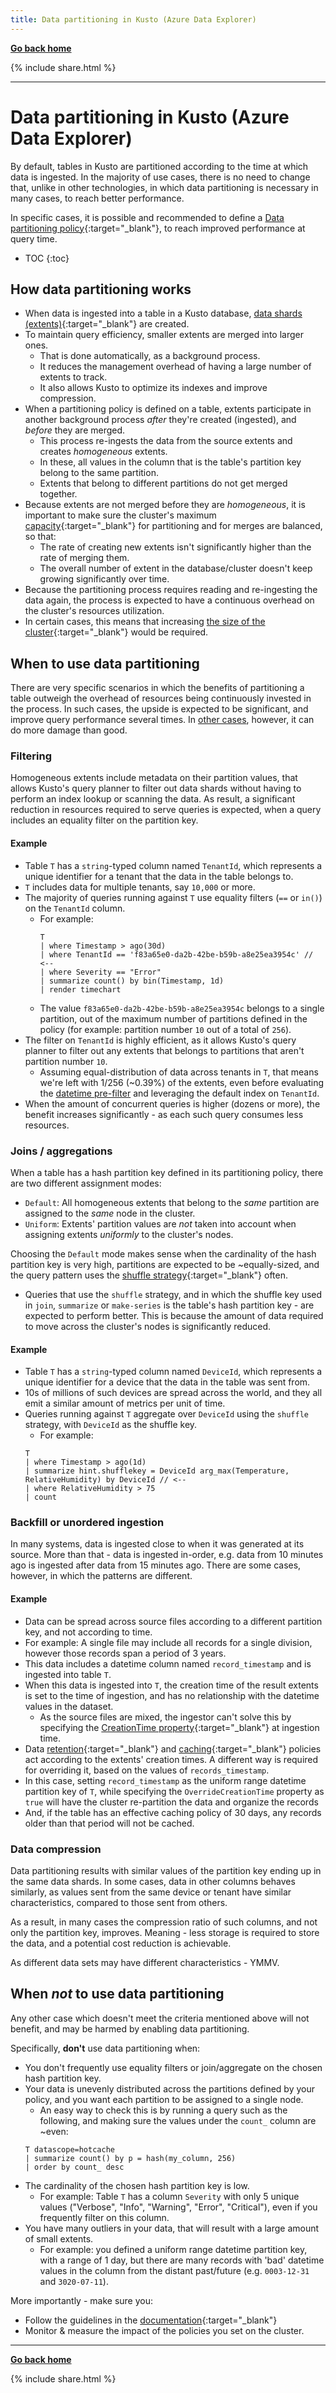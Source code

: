 ```yaml
---
title: Data partitioning in Kusto (Azure Data Explorer)
---
```

**[Go back home](../index.md)**

{% include  share.html %}

---

# Data partitioning in Kusto (Azure Data Explorer)

By default, tables in Kusto are partitioned according to the time at which data is ingested. In the majority of use cases, there is no need to change that, unlike in other technologies, in which data partitioning is necessary in many cases, to reach better performance.

In specific cases, it is possible and recommended to define a [Data partitioning policy](https://docs.microsoft.com/en-us/azure/data-explorer/kusto/management/partitioningpolicy){:target="_blank"}, to reach improved performance at query time.

* TOC
{:toc}

## How data partitioning works

- When data is ingested into a table in a Kusto database, [data shards (extents)](https://docs.microsoft.com/en-us/azure/data-explorer/kusto/management/extents-overview){:target="_blank"} are created.
- To maintain query efficiency, smaller extents are merged into larger ones.
  - That is done automatically, as a background process.
  - It reduces the management overhead of having a large number of extents to track.
  - It also allows Kusto to optimize its indexes and improve compression.
- When a partitioning policy is defined on a table, extents participate in another background process *after* they're created (ingested), and *before* they are merged.
  - This process re-ingests the data from the source extents and creates *homogeneous* extents.
  - In these, all values in the column that is the table's partition key belong to the same partition.
  - Extents that belong to different partitions do not get merged together.
- Because extents are not merged before they are *homogeneous*, it is important to make sure the cluster's maximum [capacity](https://docs.microsoft.com/en-us/azure/data-explorer/kusto/management/capacitypolicy){:target="_blank"} for partitioning and for merges are balanced, so that:
  - The rate of creating new extents isn't significantly higher than the rate of merging them.
  - The overall number of extent in the database/cluster doesn't keep growing significantly over time.
- Because the partitioning process requires reading and re-ingesting the data again, the process is expected to have a continuous overhead on the cluster's resources utilization.
- In certain cases, this means that increasing [the size of the cluster](https://docs.microsoft.com/en-us/azure/data-explorer/manage-cluster-choose-sku){:target="_blank"} would be required.

## When to use data partitioning

There are very specific scenarios in which the benefits of partitioning a table outweigh the overhead of resources being continuously invested in the process. In such cases, the upside is expected to be significant, and improve query performance several times. In [other cases](#when-not-to-use-data-partitioning), however, it can do more damage than good.

### Filtering

Homogeneous extents include metadata on their partition values, that allows Kusto's query planner to filter out data shards without having to perform an index lookup or scanning the data. As result, a significant reduction in resources required to serve queries is expected, when a query includes an equality filter on the partition key.

#### Example

- Table `T` has a `string`-typed column named `TenantId`, which represents a unique identifier for a tenant that the data in the table belongs to.
- `T` includes data for multiple tenants, say `10,000` or more.
- The majority of queries running against `T` use equality filters (`==` or `in()`) on the `TenantId` column.
  - For example:
    ```
    T 
    | where Timestamp > ago(30d)
    | where TenantId == 'f83a65e0-da2b-42be-b59b-a8e25ea3954c' // <--
    | where Severity == "Error"
    | summarize count() by bin(Timestamp, 1d)
    | render timechart
    ```
  - The value `f83a65e0-da2b-42be-b59b-a8e25ea3954c` belongs to a single partition, out of the maximum number of partitions defined in the policy (for example: partition number `10` out of a total of `256`).
- The filter on `TenantId` is highly efficient, as it allows Kusto's query planner to filter out any extents that belongs to partitions that aren't partition number `10`.
  - Assuming equal-distribution of data across tenants in `T`, that means we're left with 1/256 (~0.39%) of the extents, even before evaluating the [datetime pre-filter](datetime-columns.md) and leveraging the default index on `TenantId`.
- When the amount of concurrent queries is higher (dozens or more), the benefit increases significantly - as each such query consumes less resources.

### Joins / aggregations

When a table has a hash partition key defined in its partitioning policy, there are two different assignment modes:
- `Default`: All homogeneous extents that belong to the *same* partition are assigned to the *same* node in the cluster.
- `Uniform`: Extents' partition values are *not* taken into account when assigning extents *uniformly* to the cluster's nodes.

Choosing the `Default` mode makes sense when the cardinality of the hash partition key is very high, partitions are expected to be ~equally-sized, and the query pattern uses the [shuffle strategy](https://docs.microsoft.com/en-us/azure/data-explorer/kusto/query/shufflequery){:target="_blank"} often.
- Queries that use the `shuffle` strategy, and in which the shuffle key used in `join`, `summarize` or `make-series` is the table's hash partition key - are expected to perform better. This is because the amount of data required to move across the cluster's nodes is significantly reduced.

#### Example

- Table `T` has a `string`-typed column named `DeviceId`, which represents a unique identifier for a device that the data in the table was sent from.
- 10s of millions of such devices are spread across the world, and they all emit a similar amount of metrics per unit of time.
- Queries running against `T` aggregate over `DeviceId` using the `shuffle` strategy, with `DeviceId` as the shuffle key.
  - For example:
  ```
  T
  | where Timestamp > ago(1d)
  | summarize hint.shufflekey = DeviceId arg_max(Temperature, RelativeHumidity) by DeviceId // <--
  | where RelativeHumidity > 75
  | count
  ```

### Backfill or unordered ingestion

In many systems, data is ingested close to when it was generated at its source. More than that - data is ingested in-order, e.g. data from 10 minutes ago is ingested after data from 15 minutes ago. There are some cases, however, in which the patterns are different.

#### Example

- Data can be spread across source files according to a different partition key, and not according to time.
- For example: A single file may include all records for a single division, however those records span a period of 3 years.
- This data includes a datetime column named `record_timestamp` and is ingested into table `T`.
- When this data is ingested into `T`, the creation time of the result extents is set to the time of ingestion, and has no relationship with the datetime values in the dataset.
  - As the source files are mixed, the ingestor can't solve this by specifying the [CreationTime property](/advanced-data-management.md#back-filling-data){:target="_blank"} at ingestion time.
- Data [retention](https://docs.microsoft.com/en-us/azure/data-explorer/kusto/management/retentionpolicy){:target="_blank"} and [caching](https://docs.microsoft.com/en-us/azure/data-explorer/kusto/management/cachepolicy){:target="_blank"} policies act according to the extents' creation times. A different way is required for overriding it, based on the values of `records_timestamp`.
- In this case, setting `record_timestamp` as the uniform range datetime partition key of `T`, while specifying the `OverrideCreationTime` property as `true` will have the cluster re-partition the data and organize the records 
- And, if the table has an effective caching policy of 30 days, any records older than that period will not be cached.

### Data compression

Data partitioning results with similar values of the partition key ending up in the same data shards. In some cases, data in other columns behaves similarly, as values sent from the same device or tenant have similar characteristics, compared to those sent from others.

As a result, in many cases the compression ratio of such columns, and not only the partition key, improves. Meaning - less storage is required to store the data, and a potential cost reduction is achievable.

As different data sets may have different characteristics - YMMV.

## When *not* to use data partitioning

Any other case which doesn't meet the criteria mentioned above will not benefit, and may be harmed by enabling data partitioning.

Specifically, **don't** use data partitioning when:
- You don't frequently use equality filters or join/aggregate on the chosen hash partition key.
- Your data is unevenly distributed across the partitions defined by your policy, and you want each partition to be assigned to a single node.
  - An easy way to check this is by running a query such as the following, and making sure the values under the `count_` column are ~even:
  ```
  T datascope=hotcache
  | summarize count() by p = hash(my_column, 256)
  | order by count_ desc
  ```
- The cardinality of the chosen hash partition key is low.
  - For example: Table `T` has a column `Severity` with only 5 unique values ("Verbose", "Info", "Warning", "Error", "Critical"), even if you frequently filter on this column.
- You have many outliers in your data, that will result with a large amount of small extents.
  - For example: you defined a uniform range datetime partition key, with a range of 1 day, but there are many records with 'bad' datetime values in the column from the distant past/future (e.g. `0003-12-31` and `3020-07-11`).

More importantly - make sure you:
- Follow the guidelines in the [documentation](https://docs.microsoft.com/en-us/azure/data-explorer/kusto/management/partitioningpolicy){:target="_blank"}
- Monitor & measure the impact of the policies you set on the cluster.

---

**[Go back home](../index.md)**

{% include  share.html %}